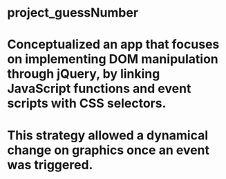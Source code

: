 # project_guessNumber

# Conceptualized an app that focuses on implementing DOM manipulation through jQuery, by linking JavaScript functions and event scripts with CSS selectors. 
# This strategy allowed a dynamical change on graphics once an event was triggered. 
